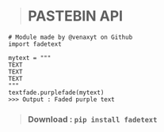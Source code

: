 > # PASTEBIN API
```
# Module made by @venaxyt on Github
import fadetext

mytext = """
TEXT
TEXT
TEXT
"""
textfade.purplefade(mytext)
>>> Output : Faded purple text
```

> ### **Download** : ``pip install fadetext``